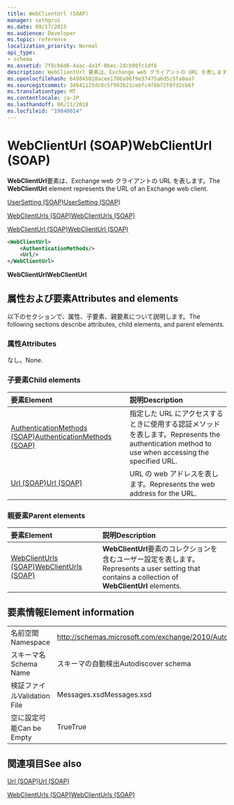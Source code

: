 ```yaml
---
title: WebClientUrl (SOAP)
manager: sethgros
ms.date: 09/17/2015
ms.audience: Developer
ms.topic: reference
localization_priority: Normal
api_type:
- schema
ms.assetid: 7f8cb6d6-4aac-4a1f-8bec-2dcb90fc1df6
description: WebClientUrl 要素は、Exchange web クライアントの URL を表します。
ms.openlocfilehash: 649845018acee1706a96f9e37475a6d5c5fa0aa7
ms.sourcegitcommit: 34041125dc8c5f993b21cebfc4f8b72f0fd2cb6f
ms.translationtype: MT
ms.contentlocale: ja-JP
ms.lasthandoff: 06/11/2018
ms.locfileid: "19840014"
---
```

# <a name="webclienturl-soap"></a><span data-ttu-id="0efa9-103">WebClientUrl (SOAP)</span><span class="sxs-lookup"><span data-stu-id="0efa9-103">WebClientUrl (SOAP)</span></span>

<span data-ttu-id="0efa9-104">**WebClientUrl**要素は、Exchange web クライアントの URL を表します。</span><span class="sxs-lookup"><span data-stu-id="0efa9-104">The **WebClientUrl** element represents the URL of an Exchange web client.</span></span> 
  
[<span data-ttu-id="0efa9-105">UserSetting (SOAP)</span><span class="sxs-lookup"><span data-stu-id="0efa9-105">UserSetting (SOAP)</span></span>](usersetting-soap.md)
  
[<span data-ttu-id="0efa9-106">WebClientUrls (SOAP)</span><span class="sxs-lookup"><span data-stu-id="0efa9-106">WebClientUrls (SOAP)</span></span>](webclienturls-soap.md)
  
[<span data-ttu-id="0efa9-107">WebClientUrl (SOAP)</span><span class="sxs-lookup"><span data-stu-id="0efa9-107">WebClientUrl (SOAP)</span></span>](webclienturl-soap.md)
  
```XML
<WebClientUrl>
    <AuthenticationMethods/>
    <Url/>
</WebClientUrl>
```

 <span data-ttu-id="0efa9-108">**WebClientUrl**</span><span class="sxs-lookup"><span data-stu-id="0efa9-108">**WebClientUrl**</span></span>
## <a name="attributes-and-elements"></a><span data-ttu-id="0efa9-109">属性および要素</span><span class="sxs-lookup"><span data-stu-id="0efa9-109">Attributes and elements</span></span>

<span data-ttu-id="0efa9-110">以下のセクションで、属性、子要素、親要素について説明します。</span><span class="sxs-lookup"><span data-stu-id="0efa9-110">The following sections describe attributes, child elements, and parent elements.</span></span>
  
### <a name="attributes"></a><span data-ttu-id="0efa9-111">属性</span><span class="sxs-lookup"><span data-stu-id="0efa9-111">Attributes</span></span>

<span data-ttu-id="0efa9-112">なし。</span><span class="sxs-lookup"><span data-stu-id="0efa9-112">None.</span></span>
  
### <a name="child-elements"></a><span data-ttu-id="0efa9-113">子要素</span><span class="sxs-lookup"><span data-stu-id="0efa9-113">Child elements</span></span>

|<span data-ttu-id="0efa9-114">**要素**</span><span class="sxs-lookup"><span data-stu-id="0efa9-114">**Element**</span></span>|<span data-ttu-id="0efa9-115">**説明**</span><span class="sxs-lookup"><span data-stu-id="0efa9-115">**Description**</span></span>|
|:-----|:-----|
|[<span data-ttu-id="0efa9-116">AuthenticationMethods (SOAP)</span><span class="sxs-lookup"><span data-stu-id="0efa9-116">AuthenticationMethods (SOAP)</span></span>](authenticationmethods-soap.md) <br/> |<span data-ttu-id="0efa9-117">指定した URL にアクセスするときに使用する認証メソッドを表します。</span><span class="sxs-lookup"><span data-stu-id="0efa9-117">Represents the authentication method to use when accessing the specified URL.</span></span>  <br/> |
|[<span data-ttu-id="0efa9-118">Url (SOAP)</span><span class="sxs-lookup"><span data-stu-id="0efa9-118">Url (SOAP)</span></span>](url-soap.md) <br/> |<span data-ttu-id="0efa9-119">URL の web アドレスを表します。</span><span class="sxs-lookup"><span data-stu-id="0efa9-119">Represents the web address for the URL.</span></span>  <br/> |
   
### <a name="parent-elements"></a><span data-ttu-id="0efa9-120">親要素</span><span class="sxs-lookup"><span data-stu-id="0efa9-120">Parent elements</span></span>

|<span data-ttu-id="0efa9-121">**要素**</span><span class="sxs-lookup"><span data-stu-id="0efa9-121">**Element**</span></span>|<span data-ttu-id="0efa9-122">**説明**</span><span class="sxs-lookup"><span data-stu-id="0efa9-122">**Description**</span></span>|
|:-----|:-----|
|[<span data-ttu-id="0efa9-123">WebClientUrls (SOAP)</span><span class="sxs-lookup"><span data-stu-id="0efa9-123">WebClientUrls (SOAP)</span></span>](webclienturls-soap.md) <br/> |<span data-ttu-id="0efa9-124">**WebClientUrl**要素のコレクションを含むユーザー設定を表します。</span><span class="sxs-lookup"><span data-stu-id="0efa9-124">Represents a user setting that contains a collection of **WebClientUrl** elements.</span></span>  <br/> |
   
## <a name="element-information"></a><span data-ttu-id="0efa9-125">要素情報</span><span class="sxs-lookup"><span data-stu-id="0efa9-125">Element information</span></span>

|||
|:-----|:-----|
|<span data-ttu-id="0efa9-126">名前空間</span><span class="sxs-lookup"><span data-stu-id="0efa9-126">Namespace</span></span>  <br/> |http://schemas.microsoft.com/exchange/2010/Autodiscover  <br/> |
|<span data-ttu-id="0efa9-127">スキーマ名</span><span class="sxs-lookup"><span data-stu-id="0efa9-127">Schema Name</span></span>  <br/> |<span data-ttu-id="0efa9-128">スキーマの自動検出</span><span class="sxs-lookup"><span data-stu-id="0efa9-128">Autodiscover schema</span></span>  <br/> |
|<span data-ttu-id="0efa9-129">検証ファイル</span><span class="sxs-lookup"><span data-stu-id="0efa9-129">Validation File</span></span>  <br/> |<span data-ttu-id="0efa9-130">Messages.xsd</span><span class="sxs-lookup"><span data-stu-id="0efa9-130">Messages.xsd</span></span>  <br/> |
|<span data-ttu-id="0efa9-131">空に設定可能</span><span class="sxs-lookup"><span data-stu-id="0efa9-131">Can be Empty</span></span>  <br/> |<span data-ttu-id="0efa9-132">True</span><span class="sxs-lookup"><span data-stu-id="0efa9-132">True</span></span>  <br/> |
   
## <a name="see-also"></a><span data-ttu-id="0efa9-133">関連項目</span><span class="sxs-lookup"><span data-stu-id="0efa9-133">See also</span></span>



[<span data-ttu-id="0efa9-134">Url (SOAP)</span><span class="sxs-lookup"><span data-stu-id="0efa9-134">Url (SOAP)</span></span>](url-soap.md)
  
[<span data-ttu-id="0efa9-135">WebClientUrls (SOAP)</span><span class="sxs-lookup"><span data-stu-id="0efa9-135">WebClientUrls (SOAP)</span></span>](webclienturls-soap.md)

